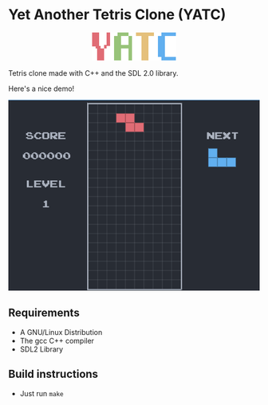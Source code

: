 # Yet Another Tetris Clone (YATC)

<p align="center">
  <img src="./title.png" />
</p>

Tetris clone made with C++ and the SDL 2.0 library.

Here's a nice demo!

![demo](./demo.gif)

## Requirements

  * A GNU/Linux Distribution
  * The gcc C++ compiler
  * SDL2 Library

## Build instructions

  * Just run `make`

